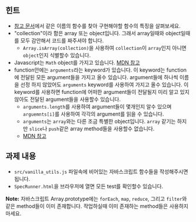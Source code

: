 ## 힌트

- [참고 문서](http://underscorejs.org/)에서 같은 이름의 함수를 찾아 구현해야할 함수의 특징을 살펴보세요.
- "collection"이라 함은 array 또는 object입니다. 그래서 array일때와 object일때를 모두 감안해서 코드를 짜주셔야 합니다.
    - `Array.isArray(collection)`을 사용하여 `collection`이 `array`인지 아니면 `object`인지 식별할수 있습니다.
- Javascript는 `Math` object를 가지고 있습니다. [MDN 참고](https://developer.mozilla.org/ko/docs/Web/JavaScript/Reference/Global_Objects/Math)
- function안에는 `arguments`라는 keyword가 있습니다. 이 keyword는 function에 전달된 모든 argument들을 가지고 올수 있습니다. argument들에 하나씩 이름을 선정 하지 않았어도 `arguments` keyword를 사용하여 가지고 올수 있습니다. 이 keyword를 사용하면 function에 어떠한 argument들이 전달될지 미리 알고 있지 않아도 전달된 argument들을 사용할수 있습니다.
    - `arguments.length`를 사용하여 argument들이 몇개인지 알수 있으며 `arguemnts[i]`를 사용하여 각각의 argument를 읽을 수 있습니다.
    - `arguments`는 `array`와는 다른 조금 특별한 object입니다. `array` 같기는 하지만 `slice`나 `push`같은 array method들을 사용할수 없습니다.
    - [MDN 참고](https://developer.mozilla.org/ko/docs/Web/JavaScript/Reference/Functions/arguments)

## 과제 내용

- `src/vanilla_utils.js` 파일속에 비어있는 자바스크립트 함수들을 작성해주시면 됩니다.
- `SpecRunner.html`을 브라우저에 열면 모든 test를 확인할수 있습니다.

**Note:** 자바스크립트 Array.prototype에는 `forEach`, `map`, `reduce`, 그리고 `filter`와 같은 method들이 이미 존재합니다. 작업하실때 이미 존재하는 method들은 사용하지 마세요.
